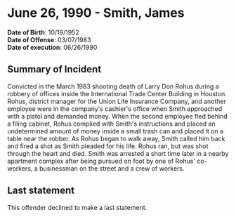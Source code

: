 # June 26, 1990 - Smith, James

**Date of Birth**: 10/19/1952<br/>
**Date of Offense**: 03/07/1983<br/>
**Date of execution**: 06/26/1990<br/>

## Summary of Incident
Convicted in the March 1983 shooting death of Larry Don Rohus during a robbery of offices inside the International Trade Center Building in Houston. Rohus, district manager for the Union Life Insurance Company, and another employee were in the company's cashier's office when Smith approached with a pistol and demanded money. When the second employee fled behind a filing cabinet, Rohus complied with Smith's instructions and placed an undetermined amount of money inside a small trash can and placed it on a table near the robber. As Rohus began to walk away, Smith called him back and fired a shot as Smith pleaded for his life. Rohus ran, but was shot through the heart and died. Smith was arrested a short time later in a nearby apartment complex after being pursued on foot by one of Rohus' co-workers, a businessman on the street and a crew of workers.

## Last statement
This offender declined to make a last statement.